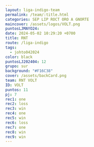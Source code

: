 ```yaml
---
layout: liga-indigo-team
permalink: /team/:title.html
categories: SEP LIP ROCT ORO A GNORTE
maincover: /assets/logos/VOLT.png
puntosLJMAYO24: 
date: 2024-05-02 10:29:20 +0700
title: RNT
route: /liga-indigo
tags:
  - johto042024
color: black
puntosLJ202404: 12
grupo: sur
background: "#F16C38"
cover: /assets/backCard.png
team: RNT VOLT
ID: VOLT
puntos: 11
pj: 7
rec1: one
rec2: loss
rec3: win
rec4: one
rec5: win
rec6: loss
rec7: one
rec8: win
rec9: win
---
```

